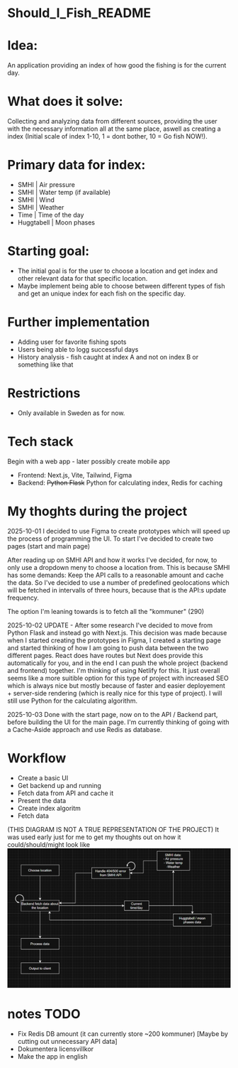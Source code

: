 # Should_I_Fish_README

# Idea:
An application providing an index of how good the fishing is for the current day.

# What does it solve:
Collecting and analyzing data from different sources, providing the user with the necessary information all at the same place, aswell as creating a index (Initial scale of index 1-10, 1 = dont bother, 10 = Go fish NOW!).

# Primary data for index:
- SMHI | Air pressure
- SMHI | Water temp (if available)
- SMHI | Wind
- SMHI | Weather
- Time | Time of the day
- Huggtabell | Moon phases

# Starting goal:
- The initial goal is for the user to choose a location and get index and other relevant data for that specific location.
- Maybe implement being able to choose between different types of fish and get an unique index for each fish on the specific day.

# Further implementation
- Adding user for favorite fishing spots
- Users being able to logg successful days
- History analysis - fish caught at index A and not on index B or something like that

# Restrictions
- Only available in Sweden as for now.

# Tech stack
Begin with a web app - later possibly create mobile app

- Frontend: Next.js, Vite, Tailwind, Figma
- Backend: ~~Python Flask~~ Python for calculating index, Redis for caching

# My thoghts during the project
2025-10-01
I decided to use Figma to create prototypes which will speed up the process of programming the UI. To start I've decided to create two pages (start and main page) 

After reading up on SMHI API and how it works I've decided, for now, to only use a dropdown meny to choose a location from. This is because SMHI has some demands: Keep the API calls to a reasonable amount and cache the data. So I've decided to use a number of predefined geolocations which will be fetched in intervalls of three hours, because that is the API:s update frequency.

The option I'm leaning towards is to fetch all the "kommuner" (290) 

2025-10-02
UPDATE - After some research I've decided to move from Python Flask and instead go with Next.js. This decision was made because when I started creating the prototypes in Figma, I created a starting page and started thinking of how I am going to push data between the two different pages. React does have routes but Next does provide this automatically for you, and in the end I can push the whole project (backend and frontend) together. I'm thinking of using Netlify for this. It just overall seems like a more suitible option for this type of project with increased SEO which is always nice but mostly because of faster and easier deployement + server-side rendering (which is really nice for this type of project). I will still use Python for the calculating algorithm.

2025-10-03
Done with the start page, now on to the API / Backend part, before building the UI for the main page. I'm currently thinking of going with a Cache-Aside approach and use Redis as database. 


# Workflow
- Create a basic UI
- Get backend up and running
- Fetch data from API and cache it
- Present the data
- Create index algoritm
- Fetch data


(THIS DIAGRAM IS NOT A TRUE REPRESENTATION OF THE PROJECT)
It was used early just for me to get my thoughts out on how it could/should/might look like
![diagram](images/fetchDiagram.png)

# notes TODO
- Fix Redis DB amount (it can currently store ~200 kommuner) [Maybe by cutting out unnecessary API data] 
- Dokumentera licensvillkor
- Make the app in english
